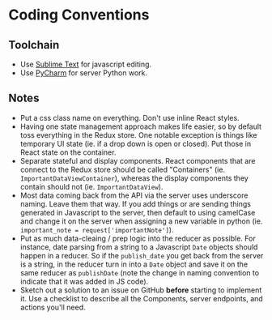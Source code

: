Coding Conventions
==================

Toolchain
---------

 * Use [Sublime Text](http://www.sublimetext.com) for javascript editing.
 * Use [PyCharm](https://www.jetbrains.com/pycharm/) for server Python work.

Notes
-----

 * Put a css class name on everything.  Don't use inline React styles.
 * Having one state management approach makes life easier, so by default toss everything 
   in the Redux store.  One notable exception is things like temporary UI state (ie. if a drop 
   down is open or closed).  Put those in React state on the container.
 * Separate stateful and display components.  React components that are connect to the Redux store
   should be called "Containers" (ie. `ImportantDataViewContainer`), whereas the display components they
   contain should not (ie. `ImportantDataView`).
 * Most data coming back from the API via the server uses underscore naming.  Leave them that way.  If you add
   things or are sending things generated in Javascript to the server, then default to using camelCase and change 
   it on the server when assigning a new variable in python (ie. `important_note = request['importantNote']`).
 * Put as much data-cleaing / prep logic into the reducer as possible.  For instance, date parsing from a string
   to a Javascript `Date` objects should happen in a reducer.  So if the `publish_date` you get back from the server
   is a string, in the reducer turn in into a `Date` object and save it on the same reducer as `publishDate` 
   (note the change in naming convention to indicate that it was added in JS code).
 * Sketch out a solution to an issue on GitHub **before** starting to implement it.  Use a checklist to describe
   all the Components, server endpoints, and actions you'll need.
